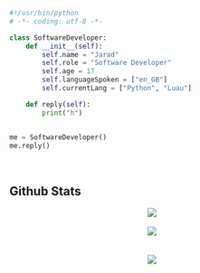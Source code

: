 ```py
#!/usr/bin/python
# -*- coding: utf-8 -*-

class SoftwareDeveloper:
    def __init__(self):
        self.name = "Jarad"
        self.role = "Software Developer"
        self.age = 17
        self.languageSpoken = ["en_GB"]
        self.currentLang = ["Python", "Luau"]

    def reply(self):
        print("h")


me = SoftwareDeveloper()
me.reply()
```

<br/>

## Github Stats  
<div align="center"><img src="https://github-readme-stats.vercel.app/api?username=jvrring&show_icons=true&count_private=true&hide_border=true&theme=github_dark" align="center" /></div>  

<br/>  

<div align="center"><img src="https://spotify-github-profile.vercel.app/api/view?uid=nnyi4xjv833t6zznftzo40kb6&cover_image=true&theme=default&show_offline=false&background_color=121212&bar_color_cover=true" /></div>  

<br/>  

<div align="center"></div>  

<br/>  

<div align="center">
<img src="https://komarev.com/ghpvc/?username=jvrring&&style=flat-square" align="center" />
</div>  

<br />
